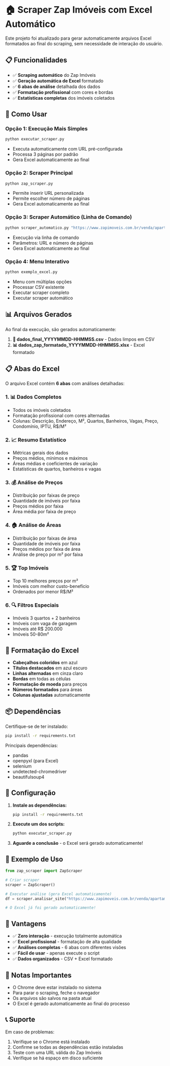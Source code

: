 # 🏠 Scraper Zap Imóveis com Excel Automático

Este projeto foi atualizado para gerar automaticamente arquivos Excel formatados ao final do scraping, sem necessidade de interação do usuário.

## 📋 Funcionalidades

- ✅ **Scraping automático** do Zap Imóveis
- ✅ **Geração automática de Excel** formatado
- ✅ **6 abas de análise** detalhada dos dados
- ✅ **Formatação profissional** com cores e bordas
- ✅ **Estatísticas completas** dos imóveis coletados

## 🚀 Como Usar

### Opção 1: Execução Mais Simples
```bash
python executar_scraper.py
```
- Executa automaticamente com URL pré-configurada
- Processa 3 páginas por padrão
- Gera Excel automaticamente ao final

### Opção 2: Scraper Principal
```bash
python zap_scraper.py
```
- Permite inserir URL personalizada
- Permite escolher número de páginas
- Gera Excel automaticamente ao final

### Opção 3: Scraper Automático (Linha de Comando)
```bash
python scraper_automatico.py "https://www.zapimoveis.com.br/venda/apartamentos/sp+sao-paulo/" 5
```
- Execução via linha de comando
- Parâmetros: URL e número de páginas
- Gera Excel automaticamente ao final

### Opção 4: Menu Interativo
```bash
python exemplo_excel.py
```
- Menu com múltiplas opções
- Processar CSV existente
- Executar scraper completo
- Executar scraper automático

## 📊 Arquivos Gerados

Ao final da execução, são gerados automaticamente:

1. **📄 dados_final_YYYYMMDD-HHMMSS.csv** - Dados limpos em CSV
2. **📊 dados_zap_formatado_YYYYMMDD-HHMMSS.xlsx** - Excel formatado

## 📋 Abas do Excel

O arquivo Excel contém **6 abas** com análises detalhadas:

### 1. 📊 Dados Completos
- Todos os imóveis coletados
- Formatação profissional com cores alternadas
- Colunas: Descrição, Endereço, M², Quartos, Banheiros, Vagas, Preço, Condomínio, IPTU, R$/M²

### 2. 📈 Resumo Estatístico
- Métricas gerais dos dados
- Preços médios, mínimos e máximos
- Áreas médias e coeficientes de variação
- Estatísticas de quartos, banheiros e vagas

### 3. 💰 Análise de Preços
- Distribuição por faixas de preço
- Quantidade de imóveis por faixa
- Preços médios por faixa
- Área média por faixa de preço

### 4. 🏠 Análise de Áreas
- Distribuição por faixas de área
- Quantidade de imóveis por faixa
- Preços médios por faixa de área
- Análise de preço por m² por faixa

### 5. 🏆 Top Imóveis
- Top 10 melhores preços por m²
- Imóveis com melhor custo-benefício
- Ordenados por menor R$/M²

### 6. 🔍 Filtros Especiais
- Imóveis 3 quartos + 2 banheiros
- Imóveis com vaga de garagem
- Imóveis até R$ 200.000
- Imóveis 50-80m²

## 🎨 Formatação do Excel

- **Cabeçalhos coloridos** em azul
- **Títulos destacados** em azul escuro
- **Linhas alternadas** em cinza claro
- **Bordas** em todas as células
- **Formatação de moeda** para preços
- **Números formatados** para áreas
- **Colunas ajustadas** automaticamente

## 📦 Dependências

Certifique-se de ter instalado:
```bash
pip install -r requirements.txt
```

Principais dependências:
- pandas
- openpyxl (para Excel)
- selenium
- undetected-chromedriver
- beautifulsoup4

## 🔧 Configuração

1. **Instale as dependências:**
   ```bash
   pip install -r requirements.txt
   ```

2. **Execute um dos scripts:**
   ```bash
   python executar_scraper.py
   ```

3. **Aguarde a conclusão** - o Excel será gerado automaticamente!

## 📝 Exemplo de Uso

```python
from zap_scraper import ZapScraper

# Criar scraper
scraper = ZapScraper()

# Executar análise (gera Excel automaticamente)
df = scraper.analisar_site("https://www.zapimoveis.com.br/venda/apartamentos/sp+sao-paulo/", 5)

# O Excel já foi gerado automaticamente!
```

## 🎯 Vantagens

- ✅ **Zero interação** - execução totalmente automática
- ✅ **Excel profissional** - formatação de alta qualidade
- ✅ **Análises completas** - 6 abas com diferentes visões
- ✅ **Fácil de usar** - apenas execute o script
- ✅ **Dados organizados** - CSV + Excel formatado

## 🚨 Notas Importantes

- O Chrome deve estar instalado no sistema
- Para parar o scraping, feche o navegador
- Os arquivos são salvos na pasta atual
- O Excel é gerado automaticamente ao final do processo

## 📞 Suporte

Em caso de problemas:
1. Verifique se o Chrome está instalado
2. Confirme se todas as dependências estão instaladas
3. Teste com uma URL válida do Zap Imóveis
4. Verifique se há espaço em disco suficiente
